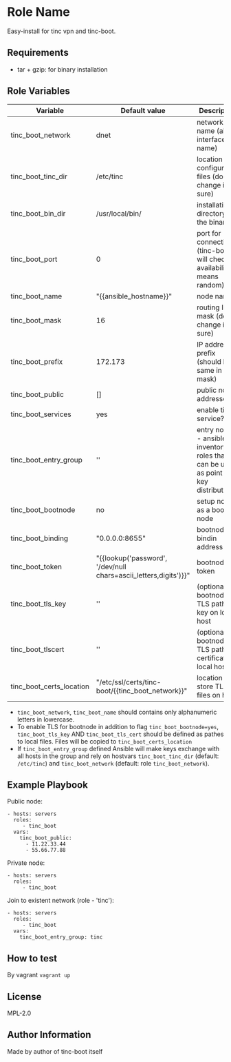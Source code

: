 Role Name
=========

Easy-install for tinc vpn and tinc-boot.

Requirements
------------

* tar + gzip: for binary installation

Role Variables
--------------


| Variable | Default value | Description |
| -------- | ------------- | ----------- |
| tinc_boot_network |  dnet |  network name (also interface name) |
| tinc_boot_tinc_dir |  /etc/tinc |  location for configuration files (do not change if not sure) |
| tinc_boot_bin_dir |  /usr/local/bin/ |  installation directory for the binary |
| tinc_boot_port |  0 |  port for connections (tinc-boot will check availability; 0 means random) |
| tinc_boot_name |  "{{ansible_hostname}}" |  node name |
| tinc_boot_mask |  16 |  routing IP mask (do not change if not sure) |
| tinc_boot_prefix |  172.173 |  IP address prefix (should be same in mask) |
| tinc_boot_public |  [] |  public node addresses |
| tinc_boot_services |  yes |  enable tinc service? |
| tinc_boot_entry_group |  '' |  entry nodes - ansible inventory roles that can be used as point of key distribution |
| tinc_boot_bootnode |  no |  setup node as a boot node |
| tinc_boot_binding |  "0.0.0.0:8655" |  bootnode bindin address |
| tinc_boot_token |  "{{lookup('password', '/dev/null chars=ascii_letters,digits')}}" |  bootnode token |
| tinc_boot_tls_key |  '' |   (optional) bootnode TLS path to key on local host |
| tinc_boot_tlscert |  '' |   (optional) bootnode TLS path to certificate on local host |
| tinc_boot_certs_location |  "/etc/ssl/certs/tinc-boot/{{tinc_boot_network}}" |  location to store TLS files on host |

* `tinc_boot_network`, `tinc_boot_name` should contains only alphanumeric letters in lowercase.
* To enable TLS for bootnode in addition to flag `tinc_boot_bootnode=yes`, `tinc_boot_tls_key` AND `tinc_boot_tls_cert` should be defined as pathes to local files. Files will be copied to `tinc_boot_certs_location`
* If `tinc_boot_entry_group` defined Ansible will make keys exchange with all hosts in the group and rely on hostvars `tinc_boot_tinc_dir` (default: `/etc/tinc`) and `tinc_boot_network` (default: role `tinc_boot_network`).


Example Playbook
----------------

Public node:

    - hosts: servers
      roles:
         - tinc_boot
      vars:
        tinc_boot_public:
          - 11.22.33.44
          - 55.66.77.88

Private node:

    - hosts: servers
      roles:
         - tinc_boot

Join to existent network (role - 'tinc'):

    - hosts: servers
      roles:
         - tinc_boot       
      vars:
        tinc_boot_entry_group: tinc

How to test
-----------

By vagrant `vagrant up`

License
-------

MPL-2.0

Author Information
------------------

Made by author of tinc-boot itself